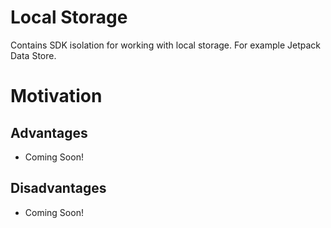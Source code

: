 Local Storage
=============

Contains SDK isolation for working with local storage. For example Jetpack Data Store.

# Motivation

## Advantages

- Coming Soon!

## Disadvantages

- Coming Soon!
